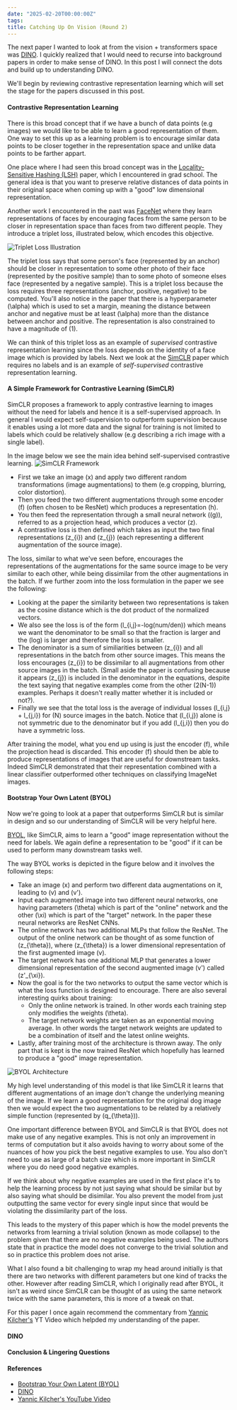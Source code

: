 ```yaml
---
date: "2025-02-20T00:00:00Z"
tags:
title: Catching Up On Vision (Round 2)
---
```


The next paper I wanted to look at from the vision + transformers space was [DINO](https://arxiv.org/pdf/2104.14294). I quickly realized that I would need to recurse into background papers in order to make sense of DINO. In this post I will connect the dots and build up to understanding DINO.

We'll begin by reviewing contrastive representation learning which will set the stage for the papers discussed in this post.

#### Contrastive Representation Learning
There is this broad concept that if we have a bunch of data points (e.g images) we would like to be able to learn a good representation of them. One way to set this up as a learning problem is to encourage similar data points to be closer together in the representation space and unlike data points to be farther appart. 

One place where I had seen this broad concept was in the [Locality-Sensitive Hashing (LSH)](https://www.cs.princeton.edu/courses/archive/spring13/cos598C/Gionis.pdf) paper, which I encountered in grad school. The general idea is that you want to preserve relative distances of data points in their original space when coming up with a "good" low dimensional representation. 

Another work I encountered in the past was [FaceNet](https://arxiv.org/pdf/1503.03832) where they learn representations of faces by encouraging faces from the same person to be closer in representation space than faces from two different people. They introduce a triplet loss, illustrated below, which encodes this objective.  

![Triplet Loss Illustration](/images/triplet_loss_graphic.png)

The triplet loss says that some person's face (represented by an anchor) should be closer in representation to some other photo of their face (represented by the positive sample) than to some photo of someone elses face (represented by a negative sample). This is a triplet loss because the loss requires three representations (anchor, positive, negative) to be computed. You'll also notice in the paper that there is a hyperparameter \(\alpha\) which is used to set a margin, meaning the distance between anchor and negative must be at least \(\alpha\) more than the distance between anchor and positive. The representation is also constrained to have a magnitude of \(1\).

We can think of this triplet loss as an example of *supervised* contrastive representation learning since the loss depends on the identity of a face image which is provided by labels. Next we look at the [SimCLR](https://arxiv.org/pdf/2002.05709) paper which requires no labels and is an example of *self-supervised* contrastive representation learning.

#### A Simple Framework for Contrastive Learning (SimCLR)
SimCLR proposes a framework to apply contrastive learning to images without the need for labels and hence it is a self-supervised approach. In general I would expect self-supervision to outperform supervision because it enables using a lot more data and the signal for training is not limited to labels which could be relatively shallow (e.g describing a rich image with a single label).

In the image below we see the main idea behind self-supervised contrastive learning.
![SimCLR Framework](/images/simclr.png)
- First we take an image \(x\) and apply two different random transformations (image augmentations) to them (e.g cropping, blurring, color distortion).
- Then you feed the two different augmentations through some encoder \(f\) (often chosen to be ResNet) which produces a representation \(h\).
- You then feed the representation through a small neural network (\(g\)), referred to as a projection head, which produces a vector \(z\). 
- A contrastive loss is then defined which takes as input the two final representations \(z_{i}\) and \(z_{j}\) (each representing a different augmentation of the source image).

The loss, similar to what we've seen before, encourages the representations of the augmentations for the same source image to be very similar to each other, while being dissimilar from the other augmentations in the batch. If we further zoom into the loss formulation in the paper we see the following: 
- Looking at the paper the similarity between two representations is taken as the cosine distance which is the dot product of the normalized vectors. 
- We also see the loss is of the form \(l_{i,j}=-log(num/den)\) which means we want the denominator to be small so that the fraction is larger and the \(log\) is larger and therefore the loss is smaller. 
- The denominator is a sum of similiarities between \(z_{i}\) and all representations in the batch from other source images. This means the loss encourages \(z_{i}\) to be dissimilar to all augmentations from other source images in the batch. (Small aside the paper is confusing because it appears \(z_{j}\) is included in the denominator in the equations, despite the text saying that negative examples come from the other \(2(N-1)\) examples. Perhaps it doesn't really matter whether it is included or not?). 
- Finally we see that the total loss is the average of individual losses \(l_{i,j} + l_{j,i}\) for \(N\) source images in the batch. Notice that \(l_{i,j}\) alone is not symmetric due to the denominator but if you add \(l_{j,i}\) then you do have a symmetric loss.

After training the model, what you end up using is just the encoder \(f\), while the projection head is discarded. This encoder \(f\) should then be able to produce representations of images that are useful for downstream tasks. Indeed SimCLR demonstrated that their representation combined with a linear classifier outperformed other techniques on classifying ImageNet images.


#### Bootstrap Your Own Latent (BYOL)
Now we're going to look at a paper that outperforms SimCLR but is similar in design and so our understanding of SimCLR will be very helpful here. 

[BYOL](https://arxiv.org/pdf/2006.07733), like SimCLR, aims to learn a "good" image representation without the need for labels. We again define a representation to be "good" if it can be used to perform many downstream tasks well. 

The way BYOL works is depicted in the figure below and it involves the following steps: 
- Take an image \(x\) and perform two different data augmentations on it, leading to \(v\) and \(v'\).
- Input each augmented image into two different neural networks, one having parameters \(\theta\) which is part of the "online" network and the other \(\xi\) which is part of the "target" network. In the paper these neural networks are ResNet CNNs.
- The online network has two additional MLPs that follow the ResNet. The output of the online network can be thought of as some function of \(z_{\theta}\), where \(z_{\theta}\) is a lower dimensional representation of the first augmented image \(v\).
- The target network has one additional MLP that generates a lower dimensional representation of the second augmented image \(v'\) called \(z'_{\xi}\).
- Now the goal is for the two networks to output the same vector which is what the loss function is designed to encourage. There are also several interesting quirks about training:
  - Only the online network is trained. In other words each training step only modifies the weights \(\theta\).
  - The target network weights are taken as an exponential moving average. In other words the target network weights are updated to be a combination of itself and the latest online weights.
- Lastly, after training most of the architecture is thrown away. The only part that is kept is the now trained ResNet which hopefully has learned to produce a "good" image representation.
 
![BYOL Architecture](/images/byol.png)

My high level understanding of this model is that like SimCLR it learns that different augmentations of an image don't change the underlying meaning of the image. If we learn a good representation for the original dog image then we would expect the two augmentations to be related by a relatively simple function (represented by \(q_{\theta}\)).

One important difference between BYOL and SimCLR is that BYOL does not make use of any negative examples. This is not only an improvement in terms of computation but it also avoids having to worry about some of the nuances of how you pick the best negative examples to use. You also don't need to use as large of a batch size which is more important in SimCLR where you do need good negative examples.

If we think about why negative examples are used in the first place it's to help the learning process by not just saying what should be similar but by also saying what should be disimilar. You also prevent the model from just outputting the same vector for every single input since that would be violating the dissimilarity part of the loss.

This leads to the mystery of this paper which is how the model prevents the networks from learning a trivial solution (known as mode collapse) to the problem given that there are no negative examples being used. The authors state that in practice the model does not converge to the trivial solution and so in practice this problem does not arise.

What I also found a bit challenging to wrap my head around initially is that there are two networks with different parameters but one kind of tracks the other. However after reading SimCLR, which I originally read after BYOL, it isn't as weird since SimCLR can be thought of as using the same network twice with the same parameters, this is more of a tweak on that.

For this paper I once again recommend the commentary from [Yannic Kilcher's](#references) YT Video which helpded my understanding of the paper. 

#### DINO




#### Conclusion & Lingering Questions

#### References
- [Bootstrap Your Own Latent (BYOL)](https://arxiv.org/pdf/2006.07733)
- [DINO](https://arxiv.org/pdf/2104.14294)
- [Yannic Kilcher's YouTube Video](https://www.youtube.com/watch?v=YPfUiOMYOEE)


